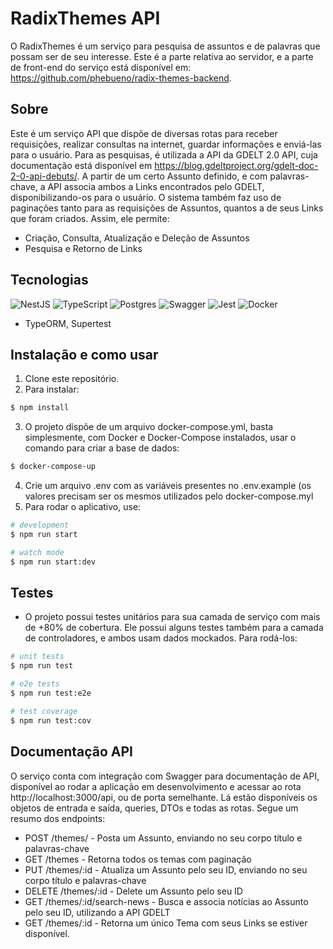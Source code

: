 # RadixThemes API
O RadixThemes é um serviço para pesquisa de assuntos e de palavras que possam ser de seu interesse. Este é a parte relativa ao servidor, e a parte de front-end do serviço está disponível em: https://github.com/phebueno/radix-themes-backend.

## Sobre
Este é um serviço API que dispõe de diversas rotas para receber requisições, realizar consultas na internet, guardar informações e enviá-las para o usuário. Para as pesquisas, é utilizada a API da GDELT 2.0 API, cuja documentação está disponível em https://blog.gdeltproject.org/gdelt-doc-2-0-api-debuts/. A partir de um certo Assunto definido, e com palavras-chave, a API associa ambos a Links encontrados pelo GDELT, disponibilizando-os para o usuário. O sistema também faz uso de paginações tanto para as requisições de Assuntos, quantos a de seus Links que foram criados. Assim, ele permite:

- Criação, Consulta, Atualização e Deleção de Assuntos
- Pesquisa e Retorno de Links

## Tecnologias
 ![NestJS](https://img.shields.io/badge/nestjs-%23E0234E.svg?style=for-the-badge&logo=nestjs&logoColor=white)
 ![TypeScript](https://img.shields.io/badge/typescript-%23007ACC.svg?style=for-the-badge&logo=typescript&logoColor=white)
 ![Postgres](https://img.shields.io/badge/postgres-%23316192.svg?style=for-the-badge&logo=postgresql&logoColor=white)
 ![Swagger](https://img.shields.io/badge/-Swagger-%23Clojure?style=for-the-badge&logo=swagger&logoColor=white)
 ![Jest](https://img.shields.io/badge/-jest-%23C21325?style=for-the-badge&logo=jest&logoColor=white)
 ![Docker](https://img.shields.io/badge/docker-%230db7ed.svg?style=for-the-badge&logo=docker&logoColor=white)
 - TypeORM, Supertest

## Instalação e como usar
1. Clone este repositório.
2. Para instalar:
```bash
$ npm install
```
3. O projeto dispõe de um arquivo docker-compose.yml, basta simplesmente, com Docker e Docker-Compose instalados, usar o comando para criar a base de dados:
```bash
$ docker-compose-up
```
4. Crie um arquivo .env com as variáveis presentes no .env.example (os valores precisam ser os mesmos utilizados pelo docker-compose.myl
5. Para rodar o aplicativo, use:
```bash
# development
$ npm run start

# watch mode
$ npm run start:dev
```

## Testes
- O projeto possui testes unitários para sua camada de serviço com mais de +80% de cobertura. Ele possui alguns testes também para a camada de controladores, e ambos usam dados mockados. Para rodá-los:
```bash
# unit tests
$ npm run test

# e2e tests
$ npm run test:e2e

# test coverage
$ npm run test:cov
```

## Documentação API
O serviço conta com integração com Swagger para documentação de API, disponível ao rodar a aplicação em desenvolvimento e acessar ao rota http://localhost:3000/api, ou de porta semelhante. Lá estão disponíveis os objetos de entrada e saída, queries, DTOs e todas as rotas.
Segue um resumo dos endpoints:
- POST /themes/ - Posta um Assunto, enviando no seu corpo título e palavras-chave
- GET /themes - Retorna todos os temas com paginação
- PUT /themes/:id - Atualiza um Assunto pelo seu ID, enviando no seu corpo título e palavras-chave
- DELETE /themes/:id - Delete um Assunto pelo seu ID
- GET /themes/:id/search-news - Busca e associa notícias ao Assunto pelo seu ID, utilizando a API GDELT
- GET /themes/:id - Retorna um único Tema com seus Links se estiver disponível.

